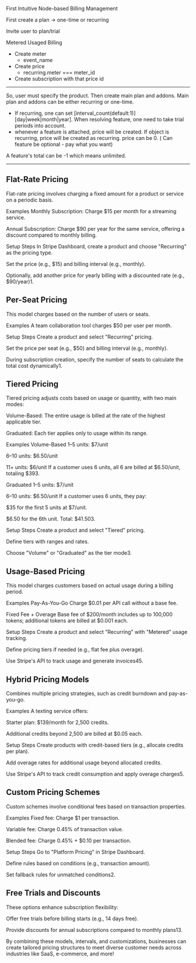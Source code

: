 First Intuitive Node-based Billing Management

First create a plan -> one-time or recurring

Invite user to plan/trial

Metered Usaged Billing

- Create meter
  - event_name
- Create price
  - recurring.meter === meter_id
- Create subscription with that price id

---

So, user must specify the product. Then create main plan and addons. Main plan and addons can be either recurring or one-time.

- If recurring, one can set [interval_count(default:1)][day|week|month|year]. When resolving feature, one need to take trial periods into account.
- whenever a feature is attached, price will be created. If object is recurring, price will be created as recurring. price can be 0. ( Can feature be optional - pay what you want)

A feature's total can be -1 which means unlimited.

---

## Flat-Rate Pricing

Flat-rate pricing involves charging a fixed amount for a product or service on a periodic basis.

Examples
Monthly Subscription: Charge $15 per month for a streaming service.

Annual Subscription: Charge $90 per year for the same service, offering a discount compared to monthly billing.

Setup Steps
In Stripe Dashboard, create a product and choose "Recurring" as the pricing type.

Set the price (e.g., $15) and billing interval (e.g., monthly).

Optionally, add another price for yearly billing with a discounted rate (e.g., $90/year)1.

## Per-Seat Pricing

This model charges based on the number of users or seats.

Examples
A team collaboration tool charges $50 per user per month.

Setup Steps
Create a product and select "Recurring" pricing.

Set the price per seat (e.g., $50) and billing interval (e.g., monthly).

During subscription creation, specify the number of seats to calculate the total cost dynamically1.

## Tiered Pricing

Tiered pricing adjusts costs based on usage or quantity, with two main modes:

Volume-Based: The entire usage is billed at the rate of the highest applicable tier.

Graduated: Each tier applies only to usage within its range.

Examples
Volume-Based
1–5 units: $7/unit

6–10 units: $6.50/unit

11+ units: $6/unit
If a customer uses 6 units, all 6 are billed at $6.50/unit, totaling $393.

Graduated
1–5 units: $7/unit

6–10 units: $6.50/unit
If a customer uses 6 units, they pay:

$35 for the first 5 units at $7/unit.

$6.50 for the 6th unit.
Total: $41.503.

Setup Steps
Create a product and select "Tiered" pricing.

Define tiers with ranges and rates.

Choose "Volume" or "Graduated" as the tier mode3.

## Usage-Based Pricing

This model charges customers based on actual usage during a billing period.

Examples
Pay-As-You-Go
Charge $0.01 per API call without a base fee.

Fixed Fee + Overage
Base fee of $200/month includes up to 100,000 tokens; additional tokens are billed at $0.001 each.

Setup Steps
Create a product and select "Recurring" with "Metered" usage tracking.

Define pricing tiers if needed (e.g., flat fee plus overage).

Use Stripe's API to track usage and generate invoices45.

## Hybrid Pricing Models

Combines multiple pricing strategies, such as credit burndown and pay-as-you-go.

Examples
A texting service offers:

Starter plan: $139/month for 2,500 credits.

Additional credits beyond 2,500 are billed at $0.05 each.

Setup Steps
Create products with credit-based tiers (e.g., allocate credits per plan).

Add overage rates for additional usage beyond allocated credits.

Use Stripe's API to track credit consumption and apply overage charges5.

## Custom Pricing Schemes

Custom schemes involve conditional fees based on transaction properties.

Examples
Fixed fee: Charge $1 per transaction.

Variable fee: Charge 0.45% of transaction value.

Blended fee: Charge 0.45% + $0.10 per transaction.

Setup Steps
Go to "Platform Pricing" in Stripe Dashboard.

Define rules based on conditions (e.g., transaction amount).

Set fallback rules for unmatched conditions2.

## Free Trials and Discounts

These options enhance subscription flexibility:

Offer free trials before billing starts (e.g., 14 days free).

Provide discounts for annual subscriptions compared to monthly plans13.

By combining these models, intervals, and customizations, businesses can create tailored pricing structures to meet diverse customer needs across industries like SaaS, e-commerce, and more!
